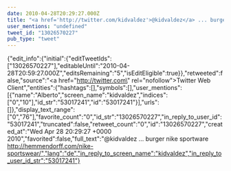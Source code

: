 ```yaml
---
date: 2010-04-28T20:29:27.000Z
title: "<a href='http://twitter.com/kidvaldez'>@kidvaldez</a> ... burger nike sportware http://hemmendorff.com/nike-sportswear/″"
user_mentions: "undefined"
tweet_id: "13026570227"
pub_type: "tweet"
---
```

{"edit_info":{"initial":{"editTweetIds":["13026570227"],"editableUntil":"2010-04-28T20:59:27.000Z","editsRemaining":"5","isEditEligible":true}},"retweeted":false,"source":"<a href=\"http://twitter.com\" rel=\"nofollow\">Twitter Web Client</a>","entities":{"hashtags":[],"symbols":[],"user_mentions":[{"name":"Alberto","screen_name":"kidvaldez","indices":["0","10"],"id_str":"53017241","id":"53017241"}],"urls":[]},"display_text_range":["0","76"],"favorite_count":"0","id_str":"13026570227","in_reply_to_user_id":"53017241","truncated":false,"retweet_count":"0","id":"13026570227","created_at":"Wed Apr 28 20:29:27 +0000 2010","favorited":false,"full_text":"@kidvaldez ... burger nike sportware http://hemmendorff.com/nike-sportswear/","lang":"de","in_reply_to_screen_name":"kidvaldez","in_reply_to_user_id_str":"53017241"}
